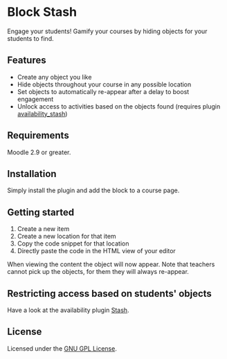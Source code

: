 Block Stash
===========

Engage your students! Gamify your courses by hiding objects for your students to find.

Features
--------

- Create any object you like
- Hide objects throughout your course in any possible location
- Set objects to automatically re-appear after a delay to boost engagement
- Unlock access to activities based on the objects found (requires plugin [availability_stash](https://moodle.org/plugins/availability_stash))

Requirements
------------

Moodle 2.9 or greater.

Installation
------------

Simply install the plugin and add the block to a course page.

Getting started
---------------

1. Create a new item
2. Create a new location for that item
3. Copy the code snippet for that location
4. Directly paste the code in the HTML view of your editor

When viewing the content the object will now appear.
Note that teachers cannot pick up the objects, for them they will always re-appear.

Restricting access based on students' objects
---------------------------------------------

Have a look at the availability plugin [Stash](https://github.com/FMCorz/moodle-availability_stash).

License
-------

Licensed under the [GNU GPL License](http://www.gnu.org/copyleft/gpl.html).
